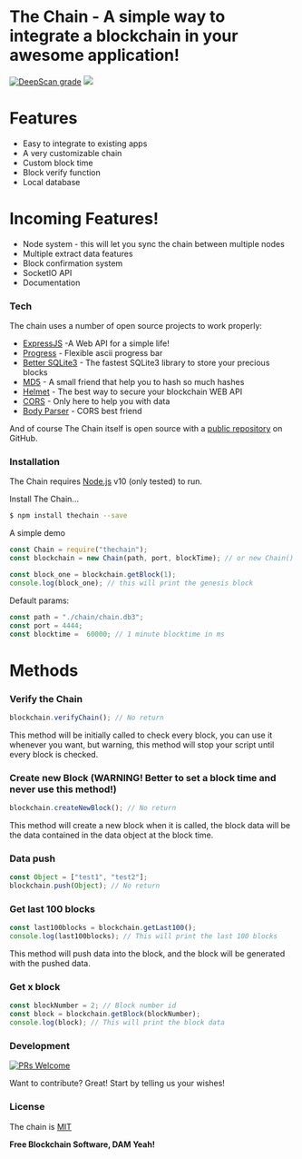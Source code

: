 
# The Chain -  A simple way to integrate a blockchain in your awesome application!

[![DeepScan grade](https://deepscan.io/api/teams/5144/projects/8527/branches/103349/badge/grade.svg)](https://deepscan.io/dashboard#view=project&tid=5144&pid=8527&bid=103349)
![](https://i.imgur.com/3ISskKH.png)


# Features

 - Easy to integrate to existing apps
 - A very customizable chain
 - Custom block time
 - Block verify function
 - Local database

# Incoming Features!

  - Node system - this will let you sync the chain between multiple nodes
  - Multiple extract data features
  - Block confirmation system
  - SocketIO API
  - Documentation


### Tech

The chain uses a number of open source projects to work properly:

* [ExpressJS](expressjs.com) -A Web API for a simple life!
* [Progress](https://www.npmjs.com/package/progress) - Flexible ascii progress bar
* [Better SQLite3](https://www.npmjs.com/package/better-sqlite3) - The fastest SQLite3 library to store your precious blocks
* [MD5](https://www.npmjs.com/package/md5) - A small friend that help you to hash so much hashes
* [Helmet](https://www.npmjs.com/package/helmet) - The best way to secure your blockchain WEB API
* [CORS](https://www.npmjs.com/package/cors) - Only here to help you with data
* [Body Parser](https://www.npmjs.com/package/body-parser) - CORS best friend


And of course The Chain itself is open source with a [public repository](https://github.com/GabrielLeonte/The-Chain)
 on GitHub.

### Installation

The Chain requires [Node.js](https://nodejs.org/) v10 (only tested) to run. 

Install The Chain...
```sh
$ npm install thechain --save
```

A simple demo

```js
const Chain = require("thechain");
const blockchain = new Chain(path, port, blockTime); // or new Chain() for a fast blockchain

const block_one = blockchain.getBlock(1);
console.log(block_one); // this will print the genesis block
```

Default params:

```js
const path = "./chain/chain.db3";
const port = 4444;
const blocktime =  60000; // 1 minute blocktime in ms
```
# Methods


### Verify the Chain 
```js
blockchain.verifyChain(); // No return
```
This method will be initially called to check every block, you can use it whenever you want, but warning, this method will stop your script until every block is checked.

### Create new Block (WARNING! Better to set a block time and never use this method!)
```js
blockchain.createNewBlock(); // No return
```
This method will create a new block when it is called, the block data will be the data contained in the data object at the block time.

### Data push
```js
const Object = ["test1", "test2"];
blockchain.push(Object); // No return
```

### Get last 100 blocks
```js
const last100blocks = blockchain.getLast100();
console.log(last100blocks); // This will print the last 100 blocks
```
This method will push data into the block, and the block will be generated with the pushed data.

### Get x block
```js
const blockNumber = 2; // Block number id
const block = blockchain.getBlock(blockNumber);
console.log(block); // This will print the block data
```

### Development
[![PRs Welcome](https://img.shields.io/badge/PRs-welcome-brightgreen.svg?style=flat-square)](https://github.com/GabrielLeonte/Glaciary.JS/pulls)

Want to contribute? Great! Start by telling us your wishes!


### License

The chain is [MIT](https://github.com/GabrielLeonte/The-Chain/blob/master/LICENSE)

**Free Blockchain Software, DAM Yeah!**

 
